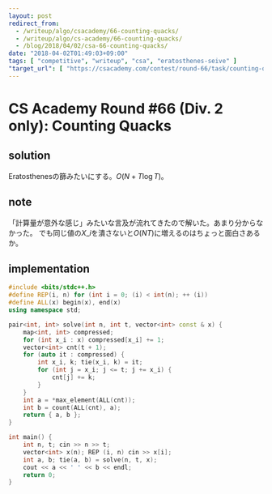 ```yaml
---
layout: post
redirect_from:
  - /writeup/algo/csacademy/66-counting-quacks/
  - /writeup/algo/cs-academy/66-counting-quacks/
  - /blog/2018/04/02/csa-66-counting-quacks/
date: "2018-04-02T01:49:03+09:00"
tags: [ "competitive", "writeup", "csa", "eratosthenes-seive" ]
"target_url": [ "https://csacademy.com/contest/round-66/task/counting-quacks/statement/" ]
---
```


# CS Academy Round #66 (Div. 2 only): Counting Quacks

## solution

Eratosthenesの篩みたいにする。$O(N + T \log T)$。

## note

「計算量が意外な感じ」みたいな言及が流れてきたので解いた。あまり分からなかった。
でも同じ値の$X\_i$を潰さないと$O(NT)$に増えるのはちょっと面白さあるか。

## implementation

``` c++
#include <bits/stdc++.h>
#define REP(i, n) for (int i = 0; (i) < int(n); ++ (i))
#define ALL(x) begin(x), end(x)
using namespace std;

pair<int, int> solve(int n, int t, vector<int> const & x) {
    map<int, int> compressed;
    for (int x_i : x) compressed[x_i] += 1;
    vector<int> cnt(t + 1);
    for (auto it : compressed) {
        int x_i, k; tie(x_i, k) = it;
        for (int j = x_i; j <= t; j += x_i) {
            cnt[j] += k;
        }
    }
    int a = *max_element(ALL(cnt));
    int b = count(ALL(cnt), a);
    return { a, b };
}

int main() {
    int n, t; cin >> n >> t;
    vector<int> x(n); REP (i, n) cin >> x[i];
    int a, b; tie(a, b) = solve(n, t, x);
    cout << a << ' ' << b << endl;
    return 0;
}
```
